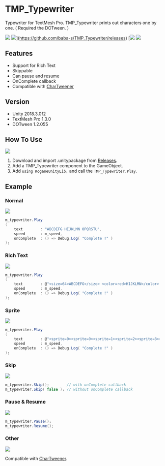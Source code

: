 # TMP_Typewriter

Typewriter for TextMesh Pro. TMP_Typewriter prints out characters one by one. ( Required the DOTween. )

[![](https://img.shields.io/github/release/baba-s/TMP_Typewriter.svg?label=latest%20version)](https://github.com/baba-s/TMP_Typewriter/releases)
![](https://img.shields.io/github/release-date/baba-s/TMP_Typewriter.svg)](https://github.com/baba-s/TMP_Typewriter/releases)
[![](https://img.shields.io/badge/Unity-2017.4%2B-brightgreen.svg)
[![](https://img.shields.io/github/license/baba-s/TMP_Typewriter.svg)](https://github.com/baba-s/TMP_Typewriter/blob/master/LICENSE)

## Features

- Support for Rich Text
- Skippable
- Can pause and resume
- OnComplete callback
- Compatible with [CharTweener](https://github.com/mdechatech/CharTweener)

## Version

- Unity 2018.3.0f2
- TextMesh Pro 1.3.0
- DOTween 1.2.055

## How To Use

<img src="https://cdn-ak.f.st-hatena.com/images/fotolife/b/baba_s/20181225/20181225152543.png" />

1. Download and import .unitypackage from [Releases](https://github.com/baba-s/TMP_Typewriter/releases).
2. Add a TMP_Typewriter component to the GameObject.
3. Add `using KoganeUnityLib;` and call the `TMP_Typewriter.Play`.

## Example

### Normal

<img src="https://cdn-ak.f.st-hatena.com/images/fotolife/b/baba_s/20181224/20181224115900.gif" />

```cs
m_typewriter.Play
(
    text        : "ABCDEFG HIJKLMN OPQRSTU",
    speed       : m_speed,
    onComplete  : () => Debug.Log( "Complete !" )
);
```

### Rich Text

<img src="https://cdn-ak.f.st-hatena.com/images/fotolife/b/baba_s/20181224/20181224115909.gif" />

```cs
m_typewriter.Play
(
    text        : @"<size=64>ABCDEFG</size> <color=red>HIJKLMN</color> <sprite=0> <link=""https://www.google.co.jp/"">OPQRSTU</link>",
    speed       : m_speed,
    onComplete  : () => Debug.Log( "Complete !" )
);
```

### Sprite

<img src="https://cdn-ak.f.st-hatena.com/images/fotolife/b/baba_s/20181224/20181224115917.gif" />

```cs
m_typewriter.Play
(
    text        : @"<sprite=0><sprite=0><sprite=1><sprite=2><sprite=3><sprite=4><sprite=5><sprite=6><sprite=7><sprite=8><sprite=9><sprite=10>",
    speed       : m_speed,
    onComplete  : () => Debug.Log( "Complete !" )
);
```

### Skip

<img src="https://cdn-ak.f.st-hatena.com/images/fotolife/b/baba_s/20181224/20181224115929.gif" />

```cs
m_typewriter.Skip();        // with onComplete callback
m_typewriter.Skip( false ); // without onComplete callback
```

### Pause & Resume

<img src="https://cdn-ak.f.st-hatena.com/images/fotolife/b/baba_s/20181225/20181225202540.gif" />

```cs
m_typewriter.Pause();
m_typewriter.Resume();
```

### Other

<img src="https://cdn-ak.f.st-hatena.com/images/fotolife/b/baba_s/20181225/20181225210140.gif" />

Compatible with [CharTweener](https://github.com/mdechatech/CharTweener).
